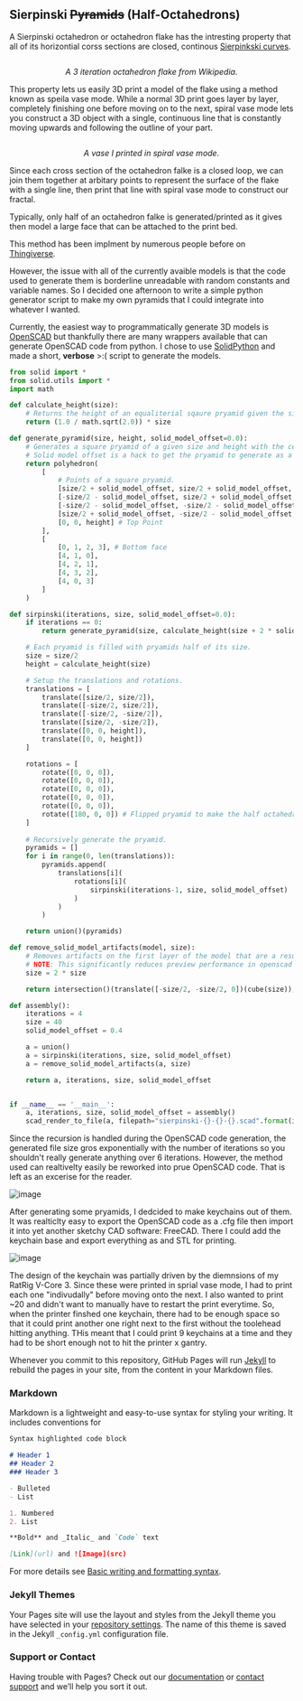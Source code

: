 ## Sierpinski ~~Pyramids~~ (Half-Octahedrons)
A Sierpinski octahedron or octahedron flake has the intresting property that all of its horizontial corss sections are closed, continous [Sierpinkski curves](https://en.wikipedia.org/wiki/Sierpiński_curve).

<p align="center">
    <img src="https://upload.wikimedia.org/wikipedia/commons/b/bf/Octaedron_fractal.jpg" alt>
</p>
<p align="center">
    <em>A 3 iteration octahedron flake from Wikipedia.</em>
</p>

This property lets us easily 3D print a model of the flake using a method known as speila vase mode. While a normal 3D print goes layer by layer, completely finishing one before moving on to the next, spiral vase mode lets you construct a 3D object with a single, continuous line that is constantly moving upwards and following the outline of your part.

<p align="center">
    <img src="https://user-images.githubusercontent.com/16441759/160357191-bde083d0-6133-4613-a5f8-350b79a6e0da.png" alt>
</p>
<p align="center">
    <em>A vase I printed in spiral vase mode.</em>
</p>


Since each cross section of the octahedron falke is a closed loop, we can join them together at arbitary points to represent the surface of the flake with a single line, then print that line with spiral vase mode to construct our fractal.

Typically, only half of an octahedron falke is generated/printed as it gives then model a large face that can be attached to the print bed. 



This method has been implment by numerous people before on [Thingiverse](https://www.thingiverse.com/thing:1356547).

However, the  issue with all of the currently avaible models is that the code used to generate them is borderline unreadable with random constants and variable names. So I decided one afternoon to write a simple python generator script to make my own pyramids that I could integrate into whatever I wanted.

Currently, the easiest way to programmatically generate 3D models is [OpenSCAD](https://openscad.org) but thankfully there are many wrappers available that can generate OpenSCAD code from python. I chose to use [SolidPython](https://github.com/SolidCode/SolidPython) and made a short, **verbose** >:( script to generate the models.
```python
from solid import *
from solid.utils import *
import math

def calculate_height(size):
    # Returns the height of an equaliterial sqaure pryamid given the size of its base.
    return (1.0 / math.sqrt(2.0)) * size

def generate_pyramid(size, height, solid_model_offset=0.0):
    # Generates a square pryamid of a given size and height with the center of the base at the origin.
    # Solid model offset is a hack to get the pryamid to generate as a single solid model for sprial vase mode printing. It adds a scalar to the size of the pryamid.
    return polyhedron(
        [   
            # Points of a square pryamid.
            [size/2 + solid_model_offset, size/2 + solid_model_offset, 0],
            [-size/2 - solid_model_offset, size/2 + solid_model_offset, 0],
            [-size/2 - solid_model_offset, -size/2 - solid_model_offset, 0],
            [size/2 + solid_model_offset, -size/2 - solid_model_offset, 0],
            [0, 0, height] # Top Point
        ],
        [
            [0, 1, 2, 3], # Bottom face
            [4, 1, 0],
            [4, 2, 1],
            [4, 3, 2],
            [4, 0, 3]
        ]
    )

def sirpinski(iterations, size, solid_model_offset=0.0):
    if iterations == 0:
        return generate_pyramid(size, calculate_height(size + 2 * solid_model_offset), solid_model_offset)

    # Each pryamid is filled with pryamids half of its size.
    size = size/2
    height = calculate_height(size)

    # Setup the translations and rotations.
    translations = [
        translate([size/2, size/2]),
        translate([-size/2, size/2]),
        translate([-size/2, -size/2]),
        translate([size/2, -size/2]),
        translate([0, 0, height]),
        translate([0, 0, height])
    ]

    rotations = [
        rotate([0, 0, 0]),
        rotate([0, 0, 0]),
        rotate([0, 0, 0]),
        rotate([0, 0, 0]),
        rotate([0, 0, 0]),
        rotate([180, 0, 0]) # Flipped pryamid to make the half octahedron.
    ]
        
    # Recursively generate the pryamid.
    pyramids = []
    for i in range(0, len(translations)):
        pyramids.append(
            translations[i](
                rotations[i](
                    sirpinski(iterations-1, size, solid_model_offset)
                )
            )
        )

    return union()(pyramids)

def remove_solid_model_artifacts(model, size):
    # Removes artifacts on the first layer of the model that are a result of the offset applied to the size of the pyramids to get them to generate as a single, solid model.
    # NOTE: This significantly reduces preview performance in openscad so it should only be done on the final model.
    size = 2 * size

    return intersection()(translate([-size/2, -size/2, 0])(cube(size)), model)

def assembly():
    iterations = 4
    size = 40
    solid_model_offset = 0.4

    a = union()
    a = sirpinski(iterations, size, solid_model_offset)
    a = remove_solid_model_artifacts(a, size)

    return a, iterations, size, solid_model_offset


if __name__ == '__main__':
    a, iterations, size, solid_model_offset = assembly()
    scad_render_to_file(a, filepath="sierpinski-{}-{}-{}.scad".format(iterations, size, solid_model_offset), include_orig_code=False)
```

Since the recursion is handled during the OpenSCAD code generation, the generated file size gros exponentially with the number of iterations so you shouldn't really generate anything over 6 iterations. However, the method used can realtivelty easily be reworked into prue OpenSCAD code. That is left as an excerise for the reader.

![image](https://user-images.githubusercontent.com/16441759/160354859-0dbb073e-5385-4350-9cb4-e03ad5af2044.png)

After generating some pryamids, I dedcided to make keychains out of them. It was realticlty easy to export the OpenSCAD code as a .cfg file then import it into yet another sketchy CAD software: FreeCAD. There I could add the keychain base and export everything as and STL for printing.

![image](https://user-images.githubusercontent.com/16441759/160355747-7b69ac51-e2c5-46f6-81fa-4283e271f765.png)

The design of the keychain was partially driven by the diemnsions of my RatRig V-Core 3. Since these were printed in sprial vase mode, I had to print each one "indivudally" before moving onto the next. I also wanted to print ~20 and didn't want to manually have to restart the print everytime. So, when the printer finshed one keychain, there had to be enough space so that it could print another one right next to the first without the toolehead hitting anything. THis meant that I could print 9 keychains at a time and they had to be short enough not to hit the printer x gantry.



Whenever you commit to this repository, GitHub Pages will run [Jekyll](https://jekyllrb.com/) to rebuild the pages in your site, from the content in your Markdown files.

### Markdown

Markdown is a lightweight and easy-to-use syntax for styling your writing. It includes conventions for

```markdown
Syntax highlighted code block

# Header 1
## Header 2
### Header 3

- Bulleted
- List

1. Numbered
2. List

**Bold** and _Italic_ and `Code` text

[Link](url) and ![Image](src)
```

For more details see [Basic writing and formatting syntax](https://docs.github.com/en/github/writing-on-github/getting-started-with-writing-and-formatting-on-github/basic-writing-and-formatting-syntax).

### Jekyll Themes

Your Pages site will use the layout and styles from the Jekyll theme you have selected in your [repository settings](https://github.com/cttdev/sierpinski/settings/pages). The name of this theme is saved in the Jekyll `_config.yml` configuration file.

### Support or Contact

Having trouble with Pages? Check out our [documentation](https://docs.github.com/categories/github-pages-basics/) or [contact support](https://support.github.com/contact) and we’ll help you sort it out.
